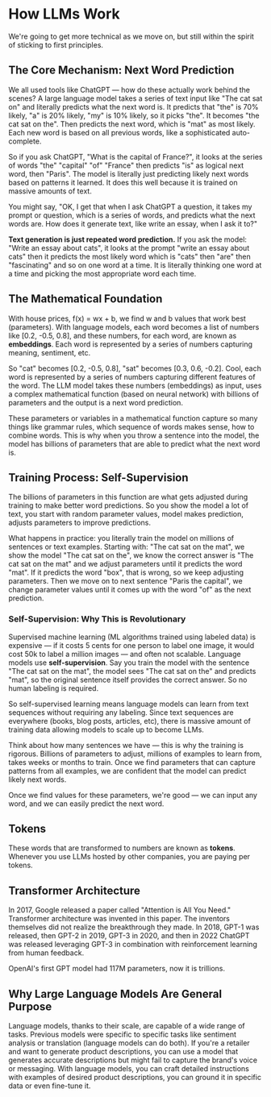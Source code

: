 # How LLMs Work

We're going to get more technical as we move on, but still within the spirit of sticking to first principles.

## The Core Mechanism: Next Word Prediction

We all used tools like ChatGPT — how do these actually work behind the scenes? A large language model takes a series of text input like "The cat sat on" and literally predicts what the next word is. It predicts that "the" is 70% likely, "a" is 20% likely, "my" is 10% likely, so it picks "the". It becomes "the cat sat on the". Then predicts the next word, which is "mat" as most likely. Each new word is based on all previous words, like a sophisticated auto-complete.

So if you ask ChatGPT, "What is the capital of France?", it looks at the series of words "the" "capital" "of" "France" then predicts "is" as logical next word, then "Paris". The model is literally just predicting likely next words based on patterns it learned. It does this well because it is trained on massive amounts of text.

You might say, "OK, I get that when I ask ChatGPT a question, it takes my prompt or question, which is a series of words, and predicts what the next words are. How does it generate text, like write an essay, when I ask it to?"

**Text generation is just repeated word prediction.** If you ask the model: "Write an essay about cats", it looks at the prompt "write an essay about cats" then it predicts the most likely word which is "cats" then "are" then "fascinating" and so on one word at a time. It is literally thinking one word at a time and picking the most appropriate word each time.

## The Mathematical Foundation

With house prices, f(x) = wx + b, we find w and b values that work best (parameters). With language models, each word becomes a list of numbers like [0.2, -0.5, 0.8], and these numbers, for each word, are known as **embeddings**. Each word is represented by a series of numbers capturing meaning, sentiment, etc.

So "cat" becomes [0.2, -0.5, 0.8], "sat" becomes [0.3, 0.6, -0.2]. Cool, each word is represented by a series of numbers capturing different features of the word. The LLM model takes these numbers (embeddings) as input, uses a complex mathematical function (based on neural network) with billions of parameters and the output is a next word prediction.

These parameters or variables in a mathematical function capture so many things like grammar rules, which sequence of words makes sense, how to combine words. This is why when you throw a sentence into the model, the model has billions of parameters that are able to predict what the next word is.

## Training Process: Self-Supervision

The billions of parameters in this function are what gets adjusted during training to make better word predictions. So you show the model a lot of text, you start with random parameter values, model makes prediction, adjusts parameters to improve predictions.

What happens in practice: you literally train the model on millions of sentences or text examples. Starting with: "The cat sat on the mat", we show the model "The cat sat on the", we know the correct answer is "The cat sat on the mat" and we adjust parameters until it predicts the word "mat". If it predicts the word "box", that is wrong, so we keep adjusting parameters. Then we move on to next sentence "Paris the capital", we change parameter values until it comes up with the word "of" as the next prediction.

### Self-Supervision: Why This is Revolutionary

Supervised machine learning (ML algorithms trained using labeled data) is expensive — if it costs 5 cents for one person to label one image, it would cost 50k to label a million images — and often not scalable. Language models use **self-supervision**. Say you train the model with the sentence "The cat sat on the mat", the model sees "The cat sat on the" and predicts "mat", so the original sentence itself provides the correct answer. So no human labeling is required.

So self-supervised learning means language models can learn from text sequences without requiring any labeling. Since text sequences are everywhere (books, blog posts, articles, etc), there is massive amount of training data allowing models to scale up to become LLMs.

Think about how many sentences we have — this is why the training is rigorous. Billions of parameters to adjust, millions of examples to learn from, takes weeks or months to train. Once we find parameters that can capture patterns from all examples, we are confident that the model can predict likely next words.

Once we find values for these parameters, we're good — we can input any word, and we can easily predict the next word.

## Tokens

These words that are transformed to numbers are known as **tokens**. Whenever you use LLMs hosted by other companies, you are paying per tokens.

## Transformer Architecture

In 2017, Google released a paper called "Attention is All You Need." Transformer architecture was invented in this paper. The inventors themselves did not realize the breakthrough they made. In 2018, GPT-1 was released, then GPT-2 in 2019, GPT-3 in 2020, and then in 2022 ChatGPT was released leveraging GPT-3 in combination with reinforcement learning from human feedback.

OpenAI's first GPT model had 117M parameters, now it is trillions.

## Why Large Language Models Are General Purpose

Language models, thanks to their scale, are capable of a wide range of tasks. Previous models were specific to specific tasks like sentiment analysis or translation (language models can do both). If you're a retailer and want to generate product descriptions, you can use a model that generates accurate descriptions but might fail to capture the brand's voice or messaging. With language models, you can craft detailed instructions with examples of desired product descriptions, you can ground it in specific data or even fine-tune it.